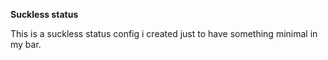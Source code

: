 **Suckless status**


This is a suckless status config i created just to have something minimal in my bar. 
